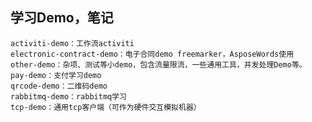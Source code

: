 
## 学习Demo，笔记

    activiti-demo：工作流activiti
    electronic-contract-demo：电子合同demo freemarker，AsposeWords使用
    other-demo：杂项、测试等小demo，包含流量限流，一些通用工具，并发处理Demo等。
    pay-demo：支付学习demo
    qrcode-demo：二维码demo
    rabbitmq-demo：rabbitmq学习
    tcp-demo：通用tcp客户端（可作为硬件交互模拟机器）
